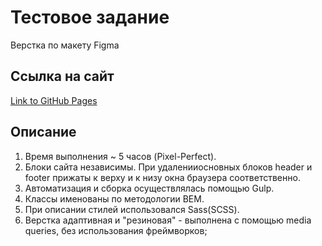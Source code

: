 # Тестовое задание
Верстка по макету Figma

## Ссылка на сайт 

[Link to GitHub Pages](https://mjulia111.github.io/Auto-landing-page/)

## Описание

1. Время выполнения ~ 5 часов (Pixel-Perfect).
2. Блоки сайта независимы. При удаленииосновных блоков header и footer прижаты к верху и к низу окна браузера соответственно.
3. Автоматизация и сборка осуществлялась помощью Gulp.
4. Классы именованы по методологии BEM.
5. При описании стилей использовался Sass(SCSS).
6. Верстка адаптивная и "резиновая" - выполнена с помощью media queries, без использования фреймворков;


